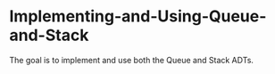 # Implementing-and-Using-Queue-and-Stack
The goal is to implement and use both the Queue and Stack ADTs.
